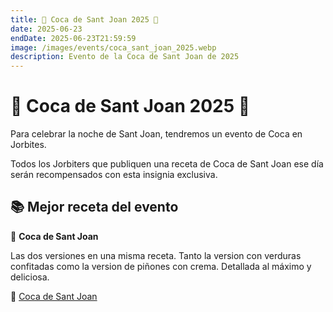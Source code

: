 ```yaml
---
title: 🥧 Coca de Sant Joan 2025 🥧
date: 2025-06-23
endDate: 2025-06-23T21:59:59
image: /images/events/coca_sant_joan_2025.webp
description: Evento de la Coca de Sant Joan de 2025
---
```


# 🥧 Coca de Sant Joan 2025 🥧

Para celebrar la noche de Sant Joan, tendremos un evento de Coca en Jorbites.

Todos los Jorbiters que publiquen una receta de Coca de Sant Joan ese día serán recompensados con esta insignia exclusiva.

## 📚 Mejor receta del evento

🍰 **Coca de Sant Joan**

Las dos versiones en una misma receta. Tanto la version con verduras confitadas como la version de piñones con crema. Detallada al máximo y deliciosa.

📎 [Coca de Sant Joan](https://jorbites.com/recipes/6859bf2aeb80806d29cee918)
